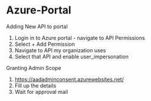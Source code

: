 # Azure-Portal

Adding New API to portal

1. Login in to Azure portal - navigate to API Permissions
2. Select + Add Permission
3. Navigate to API my organization uses
4. Select that API and enable user_impersonation

Granting Admin Scope
1. https://aadadminconsent.azurewebsites.net/
2. Fill up the details
3. Wait for approval mail
